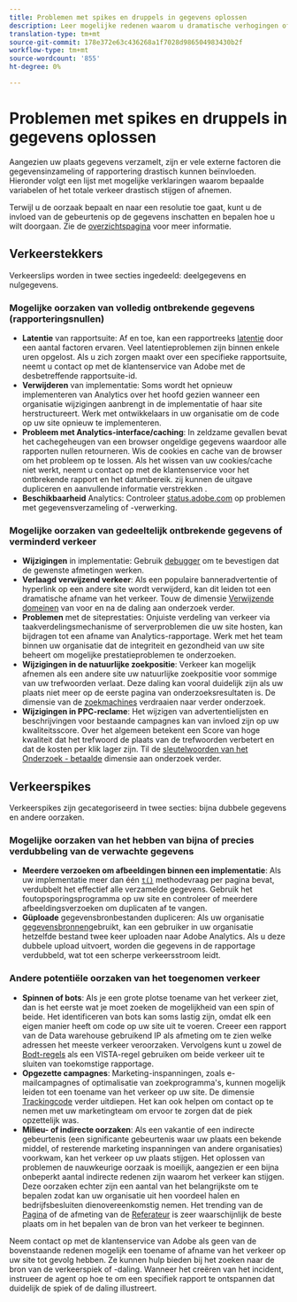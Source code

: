 ```yaml
---
title: Problemen met spikes en druppels in gegevens oplossen
description: Leer mogelijke redenen waarom u dramatische verhogingen of dalingen in trended rapporten kunt zien.
translation-type: tm+mt
source-git-commit: 178e372e63c436268a1f7028d986504983430b2f
workflow-type: tm+mt
source-wordcount: '855'
ht-degree: 0%

---
```



# Problemen met spikes en druppels in gegevens oplossen

Aangezien uw plaats gegevens verzamelt, zijn er vele externe factoren die gegevensinzameling of rapportering drastisch kunnen beïnvloeden. Hieronder volgt een lijst met mogelijke verklaringen waarom bepaalde variabelen of het totale verkeer drastisch stijgen of afnemen.

Terwijl u de oorzaak bepaalt en naar een resolutie toe gaat, kunt u de invloed van de gebeurtenis op de gegevens inschatten en bepalen hoe u wilt doorgaan. Zie de [overzichtspagina](overview.md) voor meer informatie.

## Verkeerstekkers

Verkeerslips worden in twee secties ingedeeld: deelgegevens en nulgegevens.

### Mogelijke oorzaken van volledig ontbrekende gegevens (rapporteringsnullen)

* **Latentie** van rapportsuite: Af en toe, kan een rapportreeks [latentie](../latency.md) door een aantal factoren ervaren. Veel latentieproblemen zijn binnen enkele uren opgelost. Als u zich zorgen maakt over een specifieke rapportsuite, neemt u contact op met de klantenservice van Adobe met de desbetreffende rapportsuite-id.
* **Verwijderen** van implementatie: Soms wordt het opnieuw implementeren van Analytics over het hoofd gezien wanneer een organisatie wijzigingen aanbrengt in de implementatie of haar site herstructureert. Werk met ontwikkelaars in uw organisatie om de code op uw site opnieuw te implementeren.
* **Probleem met Analytics-interface/caching**: In zeldzame gevallen bevat het cachegeheugen van een browser ongeldige gegevens waardoor alle rapporten nullen retourneren. Wis de cookies en cache van de browser om het probleem op te lossen. Als het wissen van uw cookies/cache niet werkt, neemt u contact op met de klantenservice voor het ontbrekende rapport en het datumbereik. zij kunnen de uitgave dupliceren en aanvullende informatie verstrekken .
* **Beschikbaarheid** Analytics: Controleer [status.adobe.com](https://status.adobe.com/products/1173/) op problemen met gegevensverzameling of -verwerking.

### Mogelijke oorzaken van gedeeltelijk ontbrekende gegevens of verminderd verkeer

* **Wijzigingen** in implementatie: Gebruik [debugger](/help/implement/validate/debugger.md) om te bevestigen dat de gewenste afmetingen werken.
* **Verlaagd verwijzend verkeer**: Als een populaire banneradvertentie of hyperlink op een andere site wordt verwijderd, kan dit leiden tot een dramatische afname van het verkeer. Touw de dimensie [Verwijzende domeinen](/help/components/dimensions/referring-domain.md) van voor en na de daling aan onderzoek verder.
* **Problemen** met de siteprestaties: Onjuiste verdeling van verkeer via taakverdelingsmechanisme of serverproblemen die uw site hosten, kan bijdragen tot een afname van Analytics-rapportage. Werk met het team binnen uw organisatie dat de integriteit en gezondheid van uw site beheert om mogelijke prestatieproblemen te onderzoeken.
* **Wijzigingen in de natuurlijke zoekpositie**: Verkeer kan mogelijk afnemen als een andere site uw natuurlijke zoekpositie voor sommige van uw trefwoorden verlaat. Deze daling kan vooral duidelijk zijn als uw plaats niet meer op de eerste pagina van onderzoeksresultaten is. De dimensie van de [zoekmachines](/help/components/dimensions/search-engine.md) verdraaien naar verder onderzoek.
* **Wijzigingen in PPC-reclame**: Het wijzigen van advertentielijsten en beschrijvingen voor bestaande campagnes kan van invloed zijn op uw kwaliteitsscore. Over het algemeen betekent een Score van hoge kwaliteit dat het trefwoord de plaats van de trefwoorden verbetert en dat de kosten per klik lager zijn. Til de [sleutelwoorden van het Onderzoek - betaalde](/help/components/dimensions/search-keyword.md) dimensie aan onderzoek verder.

## Verkeerspikes

Verkeerspikes zijn gecategoriseerd in twee secties: bijna dubbele gegevens en andere oorzaken.

### Mogelijke oorzaken van het hebben van bijna of precies verdubbeling van de verwachte gegevens

* **Meerdere verzoeken om afbeeldingen binnen een implementatie**: Als uw implementatie meer dan één [`t()`](/help/implement/vars/functions/t-method.md) methodevraag per pagina bevat, verdubbelt het effectief alle verzamelde gegevens. Gebruik het foutopsporingsprogramma op uw site en controleer of meerdere afbeeldingsverzoeken om duplicaten af te vangen.
* **Güploade** gegevensbronbestanden dupliceren: Als uw organisatie [gegevensbronnen](/help/import/c-data-sources/datasrc-home.md)gebruikt, kan een gebruiker in uw organisatie hetzelfde bestand twee keer uploaden naar Adobe Analytics. Als u deze dubbele upload uitvoert, worden die gegevens in de rapportage verdubbeld, wat tot een scherpe verkeersstroom leidt.

### Andere potentiële oorzaken van het toegenomen verkeer

* **Spinnen of bots**: Als je een grote plotse toename van het verkeer ziet, dan is het eerste wat je moet zoeken de mogelijkheid van een spin of beide. Het identificeren van bots kan soms lastig zijn, omdat elk een eigen manier heeft om code op uw site uit te voeren. Creeer een rapport van de Data warehouse gebruikend IP als afmeting om te zien welke adressen het meeste verkeer veroorzaken. Vervolgens kunt u zowel de [Bodt-regels](/help/admin/admin/bot-removal/bot-rules.md) als een VISTA-regel gebruiken om beide verkeer uit te sluiten van toekomstige rapportage.
* **Opgezette campagnes**: Marketing-inspanningen, zoals e-mailcampagnes of optimalisatie van zoekprogramma&#39;s, kunnen mogelijk leiden tot een toename van het verkeer op uw site. De dimensie [Trackingcode](/help/components/dimensions/tracking-code.md) verder uitdiepen. Het kan ook helpen om contact op te nemen met uw marketingteam om ervoor te zorgen dat de piek opzettelijk was.
* **Milieu- of indirecte oorzaken**: Als een vakantie of een indirecte gebeurtenis (een significante gebeurtenis waar uw plaats een bekende middel, of resterende marketing inspanningen van andere organisaties) voorkwam, kan het verkeer op uw plaats stijgen. Het oplossen van problemen de nauwkeurige oorzaak is moeilijk, aangezien er een bijna onbeperkt aantal indirecte redenen zijn waarom het verkeer kan stijgen. Deze oorzaken echter zijn een aantal van het belangrijkste om te bepalen zodat kan uw organisatie uit hen voordeel halen en bedrijfsbesluiten dienovereenkomstig nemen. Het trending van de [Pagina](/help/components/dimensions/page.md) of de afmeting van de [Referateur](/help/components/dimensions/referrer.md) is zeer waarschijnlijk de beste plaats om in het bepalen van de bron van het verkeer te beginnen.

Neem contact op met de klantenservice van Adobe als geen van de bovenstaande redenen mogelijk een toename of afname van het verkeer op uw site tot gevolg hebben. Ze kunnen hulp bieden bij het zoeken naar de bron van de verkeerspiek of -daling. Wanneer het creëren van het incident, instrueer de agent op hoe te om een specifiek rapport te ontspannen dat duidelijk de spiek of de daling illustreert.
